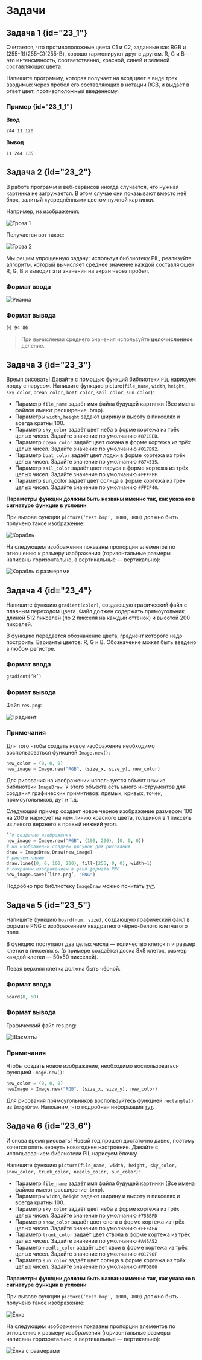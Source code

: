 # Задачи

## Задача 1 {id="23_1"}

Считается, что противоположные цвета С1 и С2, заданные как RGB и (255-R)(255-G)(255-B), хорошо гармонируют друг с другом. R, G и B — это интенсивность, соответственно, красной, синей и зеленой составляющих цвета.

Напишите программу, которая получает на вход цвет в виде трех вводимых через пробел его составляющих в нотации RGB, и выдаёт в ответ цвет, противоположный введенному.

### Пример {id="23_1_1"}

**Ввод**

```bash
244 11 120
```

**Вывод**
```bash
11 244 135
```

## Задача 2 {id="23_2"}

В работе программ и веб-сервисов иногда случается, что нужная картинка не загружается. В этом случае они показывают вместо неё блок, залитый «усреднённым» цветом нужной картинки.

Например, из изображения:

![Гроза 1](../images/python/p_23_07.png)

Получается вот такое:

![Гроза 2](../images/python/p_23_08.png)

Мы решим упрощенную задачу: используя библиотеку PIL, реализуйте алгоритм, который вычисляет среднее значение каждой составляющей R, G, B и выводит эти значения на экран через пробел.

### Формат ввода

![Рианна](../images/python/p_23_01.jpg)

### Формат вывода

```bash
96 94 86
```

> При вычислении среднего значения используйте **целочисленное** деление.

## Задача 3 {id="23_3"}

Время рисовать! Давайте с помощью функций библиотеки `PIL` нарисуем лодку с парусом.
Напишите функцию picture(`file_name`, `width`, `height`, `sky_color`, `ocean_color`, `boat_color`, `sail_color`, `sun_color`):

- Параметр `file_name` задаёт имя файла будущей картинки (Все имена файлов имеют расширение .bmp).
- Параметры `width`, `height` задают ширину и высоту в пикселях и всегда кратны 100.
- Параметр `sky_color` задаёт цвет неба в форме кортежа из трёх целых чисел. Задайте значение по умолчанию `#87CEEB`.
- Параметр `ocean_color` задаёт цвет океана в форме кортежа из трёх целых чисел. Задайте значение по умолчанию `#017B92`.
- Параметр `boat_color` задаёт цвет лодки в форме кортежа из трёх целых чисел. Задайте значение по умолчанию `#874535`.
- Параметр `sail_color` задаёт цвет паруса в форме кортежа из трёх целых чисел. Задайте значение по умолчанию `#FFFFFF`.
- Параметр sun_color задаёт цвет солнца в форме кортежа из трёх целых чисел. Задайте значение по умолчанию `#FFCF40`.

**Параметры функции должны быть названы именно так, как указано в сигнатуре функции в условии**

При вызове функции `picture(’test.bmp’, 1000, 800)` должно быть получено такое изображение:

![Корабль](../images/python/p_23_09.jpg)

На следующем изображении показаны пропорции элементов по отношению к размеру изображения (горизонтальные размеры написаны горизонтально, а вертикальные — вертикально):

![Корабль с размерами](../images/python/p_23_10.jpg)

## Задача 4 {id="23_4"}

Напишите функцию `gradient(color)`, создающую графический файл с плавным переходом цвета. Файл должен содержать прямоугольник длиной 512 пикселей (по 2 пикселя на каждый оттенок) и высотой 200 пикселей.

В функцию передается обозначение цвета, градиент которого надо построить. Варианты цветов: R, G и B. Обозначение может быть введено в любом регистре.

### Формат ввода

```python
gradient(’R’)
```

### Формат вывода

Файл `res.png`:

![Градиент](../images/python/p_23_11.jpg)

### Примечания

Для того чтобы создать новое изображение необходимо воспользоваться функцией `Image.new()`:

```python
new_color = (0, 0, 0)  
new_image = Image.new("RGB", (size_x, size_y), new_color)
```

Для рисования на изображении используется объект `Draw` из библиотеки `ImageDraw`. У этого объекта есть много инструментов для создания графических примитивов: прямых, кривых, точек, прямоугольников, дуг и т.д.

Следующий пример создает новое черное изображение размером 100 на 200 и нарисует на нем линию красного цвета, толщиной в 1 пиксель из левого верхнего в правый нижний угол.

```python
``# создание изображения
new_image = Image.new("RGB", (100, 200), (0, 0, 0))
# на изображении создаем рисунок для рисования
draw = ImageDraw.Draw(new_image)
# рисуем линию
draw.line((0, 0, 100, 200), fill=(255, 0, 0), width=1)
# сохраним изображением в файл формата PNG
new_image.save(’line.png’, "PNG")
```

Подробно про библиотеку `ImageDraw` можно почитать [тут](https://pillow.readthedocs.io/en/stable/reference/ImageDraw.html#functions).

## Задача 5 {id="23_5"}

Напишите функцию `board(num, size)`, создающую графический файл в формате PNG с изображением квадратного чёрно-белого клетчатого поля.

В функцию поступают два целых числа — количество клеток n и размер клетки в пикселях s.
(в примере создаётся доска 8x8 клеток, размер каждой клетки — 50x50 пикселей).

Левая верхняя клетка должна быть чёрной.

### Формат ввода

```python
board(8, 50)
```

### Формат вывода

Графический файл res.png:

![Шахматы](../images/python/p_23_12.jpg)

### Примечания

Чтобы создать новое изображение, необходимо воспользоваться функцией `Image.new()`:

```python
new_color = (0, 0, 0)  
newImage = Image.new("RGB", (size_x, size_y), new_color)
```

Для рисования прямоугольников воспользуйтесь функцией `rectangle()` из `ImageDraw`. Напомним, что подробная информация [тут](https://pillow.readthedocs.io/en/stable/reference/ImageDraw.html#functions).

## Задача 6 {id="23_6"}

И снова время рисовать! Новый год прошел достаточно давно, поэтому хочется опять вернуть новогоднее настроение. Давайте с использованием библиотеки PIL нарисуем ёлочку.

Напишите функцию `picture(file_name, width, height, sky_color, snow_color, trunk_color, needls_color, sun_color)`:

- Параметр `file_name` задаёт имя файла будущей картинки (Все имена файлов имеют расширение .bmp).
- Параметры `width`, `height` задают ширину и высоту в пикселях и всегда кратны 100.
- Параметр `sky_color` задаёт цвет неба в форме кортежа из трёх целых чисел. Задайте значение по умолчанию `#75BBFD`
- Параметр `snow_color` задаёт цвет снега в форме кортежа из трёх целых чисел. Задайте значение по умолчанию `#FFFAFA`
- Параметр `trunk_color` задаёт цвет ствола в форме кортежа из трёх целых чисел. Задайте значение по умолчанию `#A45A52`
- Параметр `needls_color` задаёт цвет хвои в форме кортежа из трёх целых чисел. Задайте значение по умолчанию `#01796F`
- Параметр `sun_color` задаёт цвет солнца в форме кортежа из трёх целых чисел. Задайте значение по умолчанию `#FFDB00`

**Параметры функции должны быть названы именно так, как указано в сигнатуре функции в условии**

При вызове функции `picture(’test.bmp’, 1000, 800)` должно быть получено такое изображение:

![Ёлка](../images/python/p_23_13.jpg)

На следующем изображении показаны пропорции элементов по отношению к размеру изображения (горизонтальные размеры написаны горизонтально, а вертикальные — вертикально):

![Ёлка с размерами](../images/python/p_23_14.jpg)
